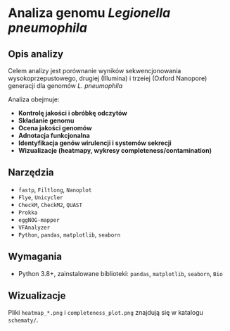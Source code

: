 # Analiza genomu *Legionella pneumophila*

## Opis analizy
Celem analizy jest porównanie wyników sekwencjonowania wysokoprzepustowego, drugiej (Illumina) i trzeiej (Oxford Nanopore) generacji dla genomów *L. pneumophila*

Analiza obejmuje:

- **Kontrolę jakości i obróbkę odczytów**
- **Składanie genomu**
- **Ocena jakości genomów**
- **Adnotacja funkcjonalna**
- **Identyfikacja genów wirulencji i systemów sekrecji**
- **Wizualizacje (heatmapy, wykresy completeness/contamination)**

## Narzędzia
- `fastp`, `Filtlong`, `Nanoplot`
- `Flye`, `Unicycler`
- `CheckM`, `CheckM2`, `QUAST`
- `Prokka`
- `eggNOG-mapper`
- `VFAnalyzer`
- `Python`, `pandas`, `matplotlib`, `seaborn`


## Wymagania
- Python 3.8+, zainstalowane biblioteki: `pandas`, `matplotlib`, `seaborn`, `Bio`

## Wizualizacje
Pliki `heatmap_*.png` i `completeness_plot.png` znajdują się w katalogu `schematy/`.

